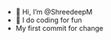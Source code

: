 - 👋 Hi, I’m @ShreedeepM
- 👀 I do coding for fun
- My first commit for change
<!---
ShreedeepM/ShreedeepM is a ✨ special ✨ repository because its `README.md` (this file) appears on your GitHub profile.
You can click the Preview link to take a look at your changes.
--->
